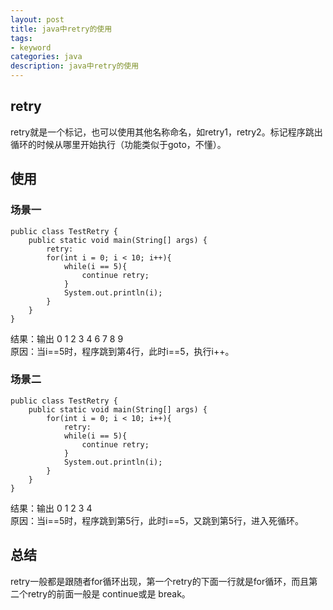 ```yaml
---
layout: post
title: java中retry的使用
tags:
- keyword
categories: java
description: java中retry的使用
---
```

## retry
retry就是一个标记，也可以使用其他名称命名，如retry1，retry2。标记程序跳出循环的时候从哪里开始执行（功能类似于goto，不懂）。

<!-- more -->

## 使用
### 场景一
```
public class TestRetry {
    public static void main(String[] args) {
        retry:
        for(int i = 0; i < 10; i++){
            while(i == 5){
                continue retry;
            }
            System.out.println(i);
        }
    }
}
```
结果：输出 0 1 2 3 4 6 7 8 9  
原因：当i==5时，程序跳到第4行，此时i==5，执行i++。  
### 场景二  
```
public class TestRetry {
    public static void main(String[] args) {
        for(int i = 0; i < 10; i++){
            retry:
            while(i == 5){
                continue retry;
            }
            System.out.println(i);
        }
    }
}
```
结果：输出 0 1 2 3 4  
原因：当i==5时，程序跳到第5行，此时i==5，又跳到第5行，进入死循环。  
## 总结
retry一般都是跟随者for循环出现，第一个retry的下面一行就是for循环，而且第二个retry的前面一般是 continue或是 break。

